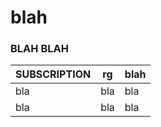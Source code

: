 # **blah**

### BLAH BLAH 

| SUBSCRIPTION | rg | blah|
|--------------|----|-----|
|bla|bla|bla|
|bla|bla|bla|
